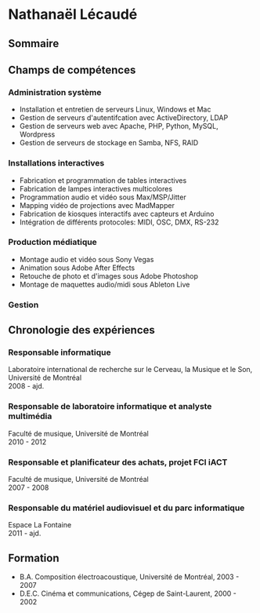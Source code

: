 # Nathanaël Lécaudé

## Sommaire

## Champs de compétences

### Administration système
- Installation et entretien de serveurs Linux, Windows et Mac
- Gestion de serveurs d'autentifcation avec ActiveDirectory, LDAP
- Gestion de serveurs web avec Apache, PHP, Python, MySQL, Wordpress
- Gestion de serveurs de stockage en Samba, NFS, RAID

### Installations interactives
- Fabrication et programmation de tables interactives
- Fabrication de lampes interactives multicolores
- Programmation audio et vidéo sous Max/MSP/Jitter
- Mapping vidéo de projections avec MadMapper
- Fabrication de kiosques interactifs avec capteurs et Arduino
- Intégration de différents protocoles: MIDI, OSC, DMX, RS-232

### Production médiatique
- Montage audio et vidéo sous Sony Vegas
- Animation sous Adobe After Effects
- Retouche de photo et d'images sous Adobe Photoshop
- Montage de maquettes audio/midi sous Ableton Live

### Gestion

## Chronologie des expériences

### Responsable informatique
Laboratoire international de recherche sur le Cerveau, la Musique et le Son, Université de Montréal  
2008 - ajd.

### Responsable de laboratoire informatique et analyste multimédia
Faculté de musique, Université de Montréal  
2010 - 2012

### Responsable et planificateur des achats, projet FCI iACT
Faculté de musique, Université de Montréal  
2007 - 2008

### Responsable du matériel audiovisuel et du parc informatique
Espace La Fontaine  
2011 - ajd.

## Formation

- B.A. Composition électroacoustique, Université de Montréal, 2003 - 2007
- D.E.C. Cinéma et communications, Cégep de Saint-Laurent, 2000 - 2002